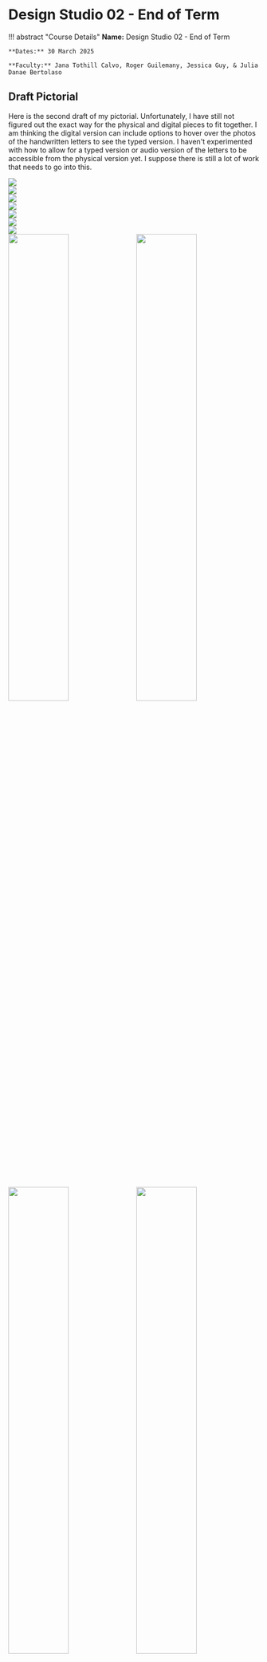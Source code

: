 # Design Studio 02 - End of Term

!!! abstract "Course Details"
    **Name:** Design Studio 02 - End of Term

    **Dates:** 30 March 2025  

    **Faculty:** Jana Tothill Calvo, Roger Guilemany, Jessica Guy, & Julia Danae Bertolaso

## Draft Pictorial 

Here is the second draft of my pictorial. Unfortunately, I have still not figured out the exact way for the physical and digital pieces to fit together. I am thinking the digital version can include options to hover over the photos of the handwritten letters to see the typed version. I haven't experimented with how to allow for a typed version or audio version of the letters to be accessible from the physical version yet. I suppose there is still a lot of work that needs to go into this.

<!-- Slideshow container -->
<div class="slideshow-container">

  <!-- Full-width images with number and caption text -->
  <div class="mySlides fade">
    <img src="../../../images/term2/designstudio/endOfTerm/IMG_5941.jpeg">
  </div>

  <div class="mySlides fade">
    <img src="../../../images/term2/designstudio/endOfTerm/IMG_5953.jpeg">
  </div>

  <div class="mySlides fade">
    <img src="../../../images/term2/designstudio/endOfTerm/IMG_5952.jpeg">
  </div>

  <div class="mySlides fade">
    <img src="../../../images/term2/designstudio/endOfTerm/IMG_5939.jpeg">
  </div>

  <div class="mySlides fade">
    <img src="../../../images/term2/designstudio/endOfTerm/IMG_5950.jpeg">
  </div>
  
  <div class="mySlides fade">
    <img src="../../../images/term2/designstudio/endOfTerm/IMG_5949.jpeg">
  </div>

  <div class="mySlides fade">
    <img src="../../../images/term2/designstudio/endOfTerm/IMG_5942.jpeg">
  </div>

  <div class="mySlides fade">
    <img src="../../../images/term2/designstudio/endOfTerm/IMG_5943.jpeg" style="width:49%">
    <img src="../../../images/term2/designstudio/endOfTerm/IMG_5944.jpeg" style="float:right;width:49%">
  </div>

  <div class="mySlides fade">
    <img src="../../../images/term2/designstudio/endOfTerm/IMG_5945.jpeg" style="width:49%">
    <img src="../../../images/term2/designstudio/endOfTerm/IMG_5946.jpeg" style="float:right;width:49%">
  </div>


  <!-- Next and previous buttons -->
  <a class="prev" onclick="plusSlides(-1)">&#10094;</a>
  <a class="next" onclick="plusSlides(1)">&#10095;</a>
</div>

<!-- The dots/circles -->
<div style="text-align:center">
  <span class="dot" onclick="currentSlide(1)"></span>
  <span class="dot" onclick="currentSlide(2)"></span>
  <span class="dot" onclick="currentSlide(3)"></span>
  <span class="dot" onclick="currentSlide(4)"></span>
  <span class="dot" onclick="currentSlide(5)"></span>
  <span class="dot" onclick="currentSlide(6)"></span>
  <span class="dot" onclick="currentSlide(7)"></span>
  <span class="dot" onclick="currentSlide(8)"></span>
  <span class="dot" onclick="currentSlide(9)"></span>
</div>

### The text of the letter:

Dear Reader, 

28 March 2025 

I hope you are doing well. I hope you aren’t thinking too much about the current state of affairs. I hope you are finding moments of quiet within the chaos, but just in case you aren’t, I’ve included in this letter to you, a map of my attempts to figure out how to stay hopeful amidst everything, how to take small steps towards a future I seek for myself, my community, and the world. 

Here’s the thing, dear reader, we live in a world that feels like it is in crisis, which can be overwhelming and scary. We also live in a world that has a lot of goodness and beauty, which can be hard to remember. In a world rushing towards climate catastrophe perpetrated by over-consumption, over-production, and massive amounts of waste, all driven by the constant drive for growth, finding pockets of hope may be a constant struggle. The climate emergency on its own would be enough for someone to lose that hope, but there are also so many other crises, from regional conflicts, resource inequalities, and loss of community support, to the tension between numbing ourselves to the suffering and bombarding ourselves with information specifically chosen by algorithms to keep us in a state of panic, despair, and division. So, dear reader, in the midst of all that, I hope you are able to intentionally focus smaller, on yourself and your community and the small impacts you can make to elevate the goodness that exists and to repair what you can. 

When I try to think about these things, I start with asking myself questions. So, for you, I will do the same. Where can we put our energy in this moment to supports us in keeping the hope alive, so that we can sustain the journey through the beautiful, messy adventure we call life? What actions can we take to foster kindness and support in our communities? The world is too big to address it all, so what can we do to have a meaningful, local impact? What existing efforts can be amplify?

Even these questions are maybe too big.I have found myself getting lost in them, getting stuck. So, to address that, I have attempted to take small, tentative steps towards testing my impact, my theories, my investigations. I invite you, dear reader, to do the same. I have provided a reflection of where my journey has taken me so far. Perhaps this map can guide both of us in our attempts to respond to the world’s challenges. 

So, dear reader, I hope this letter finds you well and if you choose to take up the mantel of adventurer on the journey with me, I hope that it reminds you to pause, take a deep breath, step back to examine your path. Take a look at where you have come from, where you are, where you are going, and who you are inviting to join you. 

I hope to have you along on my journey, adventurer, and I look forward to hearing about your endeavor if you are able to write me back. 

All the best, 

Lucretia Field 

### The text of the supplemental letters:

??? note "Find Your Community" 

    Dear Reader, 

	You are going to need support on this journey. If you are in a place where you have community, then you are already many steps ahead of where I was not long ago. This portion of my adventure began when I uprooted myself and moved to a place where I knew no one, struggle to speak the language, and had new habits and cultures to learn. I found that very hard and continue to struggle, but am making progress. So, dear reader, you will need to find your community or those who can support you along the path. 

	I suggest you start by finding someone who can connect you with someone who is on a journey tangential to yours. The trick then, is to have the courage to more deeply engage. It may be scary, but committing to making a strong connection is valuable and they can likely connect you to others. 

	Include this growing group in your adventure. Keeping them informed may feel like boasting, but most likely they are interested and may be able to provide you resources and support along the way. 

??? note "Dance a bit more"

    Dear Reader, 

	Sometimes you will need to rest and unwind with a side quest - it might be of greater significance than you thought at first. Sometimes you have to just enjoy what the world has to offer - to shift focus to embracing the music of it all. Sometimes you gotta throw off the worries and just dance. Sometimes I lose the habit of dancing, distracted by the possibilities of a new adventure or overwhelmed by the things I am trying to do, at those times, I seek opportunities to reengage with the dance. 
	
	So, dear reader, this is your reminder to take breaks from the adventure to participate in what brings your soul joy. 

	Take the time to dance. Quiet your thoughts and just move to music. Move with others. Once you are refreshed, try to look at things from a new perspective. Examine old patterns in new ways, with skills you’ve picked up on your journey and those you began equipped with. 
	
	Bring the excitement, joy, fluidity and music back into your practice, even if it feels tangential, it is likely more foundational than you think. 

??? note "Simplify your solutions" 

    Dear Reader, 

	You may, like me, often get caught up in the idea that you can change the world, that you can solve all the problems, that in a short amount of time you will be able to accomplish grand goals. At the beginning of our journey we were interested in focusing smaller, with yourself and local impact. So you will need to embrace small steps, they are as valuable as large ones. Things may not always feel complete or “good enough” and that is okay. This is an ongoing journey building upon itself and returning home often. 

	For me, dear reader, this has meant coming to terms with simplifying my ideas again and again. From a grand idea of collecting solar energy to extend my phone battery, I turned to a practice of care and habit changes. From an ambitious plan to test my networking skills, I settled for a basic prototype. These small adventures reminded me that a step along a path is valuable no matter how small it appears. Sometimes the smaller, less complex steps are even more valuable than the large leaps would be. 

	Dear adventurer, please remember to simplify. You are capable of great things, but they require small steps and consistent progress not giant bounds. 

??? note "Redefine your goals & next steps" 

    Dear Reader,

	By now in your journey, you may be feeling confused, overwhelmed, or lost. Tune into the feeling of being lost, if you can. Sometimes following the confusion can lead you to another path. If you need a pause, please take one, please rest in the confusion and discomfort, but don’t get stuck there. You may fear you have lost the path, but the truth, dear reader, is there is that there is never only one path. It may be scary to remember, but you choose where you go. Perhaps you will make your own path. Please just remember that while the possibilities are endless, you only need to look at a cluster that might suit you. 

	If you are not stuck in confusion at this point, perhaps you are feeling inspired to run off in many different directions all at once. This is a very exciting! Please be sure to save enough energy and provisions to make it back home though. Focus on a task, a purpose, a single investigation can be valuable, but so can a scavenger hunt that runs around all over the place. I simply caution you to remember to pause and reflect on these new horizons. Explore and learn, do and create, test and experiment, but remember to take a deep breath and a moment of reflection. 

	So, when it comes time, redefine your trajectory and begin again. The adventure awaits! 


## Peer Interpretation  

What follows is my interpretation of the first draft pictorial by [David](https://davmdef.github.io/MDEFWEB/term2/01-desing-studio%20ll.html){:target="_blank"}. When I saw his draft, I wanted to highlight the multilayer visualization he is using. From what I know about his project, the idea of a welcoming group around a fire was the immediate visual that came to my mind. 

![Front Page of David's Pictorial Interpretation](../../../images/term2/designstudio/endOfTerm/IMG_5957.jpeg) 
![Inside of David's Pictorial Interpretation](../../../images/term2/designstudio/endOfTerm/IMG_5958.jpeg) 


## Images from Term 

### Photo 1 

![Mending Sense Initial Darning Patch Test](../../../images/term2/designstudio/mending/IMG_5739.jpeg) 

### Photo 2

![Dance visualization with shoes](../../../images/term2/hnmi/IMG_5678.jpeg)

### Photo 3

![Repair Party Card Game](../../../images/term2/designstudio/endOfTerm/game.jpeg)

### Photo 4 

![Patch LED Example](../../../images/term2/designstudio/endOfTerm/patch.jpeg)

### Photo 5 

![Mended jeans](../../../images/term2/designstudio/mending/IMG_5635.jpeg)


## Design Space Progression 

### Design Space for Design Dialogue I (End of Term 1)
![Design Space 06](../../images/term1/designstudio/DesignSpaceOverview_06.png)

### Design Space with Term 2 and Community 
![Design Space 08](../../images/term2/designstudio/DesignSpaceOverview_08.png)

### Design Space for Design Dialogue II 
![Design Space 11](../../images/term2/designstudio/DesignSpaceOverview_11.png)

## Audio Reflection 

Below is my audio reflection for the end of term 2. 

<br>
<figure markdown="span">
    <audio controls src="../../../audio/DesignStudioReflection_EndTerm2.mp3"></audio>
</figure>
